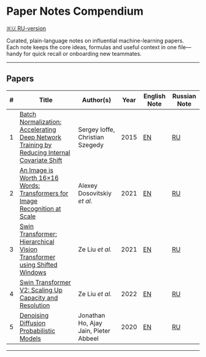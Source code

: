 # Paper Notes Compendium

[🇷🇺 RU-version](README_RU.md)

Curated, plain-language notes on influential machine-learning papers.  
Each note keeps the core ideas, formulas and useful context in one file—handy for quick recall or onboarding new teammates.

---

## Papers

| # | Title | Author(s) | Year | English Note | Russian Note |
|---|-------|-----------|------|---------------|-----------------|
| 1 | [Batch Normalization: Accelerating Deep Network Training by Reducing Internal Covariate Shift](https://arxiv.org/abs/1502.03167) | Sergey Ioffe, Christian Szegedy | 2015 | [EN](notes/en/BatchNorm.md) | [RU](notes/ru/BatchNorm.md) |
| 2 | [An Image is Worth 16×16 Words: Transformers for Image Recognition at Scale](https://arxiv.org/abs/2010.11929) | Alexey Dosovitskiy *et al.* | 2021 | [EN](notes/en/ViT.md) | [RU](notes/ru/ViT.md) |
| 3 | [Swin Transformer: Hierarchical Vision Transformer using Shifted Windows](https://arxiv.org/abs/2103.14030) | Ze Liu *et al.* | 2021 | [EN](notes/en/Swin.md) | [RU](notes/ru/Swin.md) |
| 4 | [Swin Transformer V2: Scaling Up Capacity and Resolution](https://arxiv.org/abs/2111.09883) | Ze Liu *et al.* | 2022 | [EN](notes/en/SwinV2.md) | [RU](notes/ru/SwinV2.md) |
| 5 | [Denoising Diffusion Probabilistic Models](https://arxiv.org/abs/2006.11239) | Jonathan Ho, Ajay Jain, Pieter Abbeel | 2020 | [EN](notes/en/DDPM.md) | [RU](notes/ru/DDPM.md) |

---
